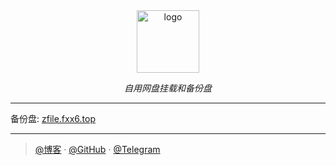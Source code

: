 <div align="center">
  <a href="alist.fxx6.top"><img width="100px" alt="logo" target="_black" src="https://lsky.fxx6.top/i/2024/05/28/665540bd563df.png"/></a>
  <p><em>自用网盘挂载和备份盘</em></p>
<div>
</div>
</div>

---

备份盘: [zfile.fxx6.top](http://zfile.fxx6.top)

---

> [@博客](https://blog.fxx6.top) · [@GitHub](https://github.com/fxxisme) · [@Telegram](https://t.me/fxxisme)
